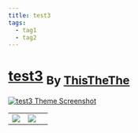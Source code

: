 ```yaml
---
title: test3
tags:
  - tag1
  - tag2
---
```

<div style="theme_page_template_version_1"> </div>

<h1>
    <a href="https://github.com/ThisTheThe/MicroMike">test3</a>
    <sub>By <a href="https://github.com/ThisTheThe">ThisTheThe</a></sub>
</h1>

[![test3 Theme Screenshot](https://camo.githubusercontent.com/ea7d35caa775edffbc49421cb7ff85ac85f07ca2a1b82d3ccd7047542d747442/68747470733a2f2f692e696d6775722e636f6d2f6a53546c7052492e706e67)](https://github.com/ThisTheThe/MicroMike)


<div class="inforow">
    <table>
        <tbody>
            <tr>
                <td><img src="https://img.shields.io/github/stars/ThisTheThe/MicroMike?color=573E7A&amp;logo=github&amp;style=for-the-badge></td>
                <td><img src="https://img.shields.io/github/issues/ThisTheThe/MicroMike/?color=573E7A&amp;logo=github&amp;style=for-the-badge></td>
                <td><img src="https://img.shields.io/github/issues-pr/ThisTheThe/MicroMike?color=573E7A&amp;logo=github&amp;style=for-the-badge></td>
                <td><img src="https://img.shields.io/badge/Created%20on-October 2022?color=573E7A&amp;logo=github&amp;style=for-the-badge></td>
                <td><img src="https://img.shields.io/github/last-commit/ThisTheThe/MicroMike?color=573E7A&amp;label=last%20update&amp;logo=github&amp;style=for-the-badge></td>
            </tr>
        </tbody>
    </table>
</div>
